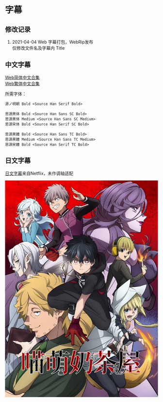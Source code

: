 # 字幕

## 修改记录

1. 2021-04-04 Web 字幕打包，WebRip发布  
    仅修改文件名及字幕内 Title

## 中文字幕

[Web简体中文合集](https://github.com/Nekomoekissaten-SUB/Nekomoekissaten-MIR-Subs/raw/master/Kemono_Jihen/Kemono_Jihen_Web_CHS.7z)  
[Web繁体中文合集](https://github.com/Nekomoekissaten-SUB/Nekomoekissaten-MIR-Subs/raw/master/Kemono_Jihen/Kemono_Jihen_Web_CHT.7z)

所需字体：
```
源ノ明朝 Bold <Source Han Serif Bold>

思源黑体 Bold <Source Han Sans SC Bold>
思源黑体 Medium <Source Han Sans SC Medium>
思源宋体 Bold <Source Han Serif SC Bold>

思源黑體 Bold <Source Han Sans TC Bold>
思源黑體 Medium <Source Han Sans TC Medium>
思源宋體 Bold <Source Han Serif TC Bold>
```

## 日文字幕

[日文字幕](https://github.com/Nekomoekissaten-SUB/Nekomoekissaten-MIR-Subs/raw/master/Kemono_Jihen/Kemono_Jihen_Web_JPN.7z)来自Netflix，未作调轴适配

![](Kemono_Jihen_poster.jpg)